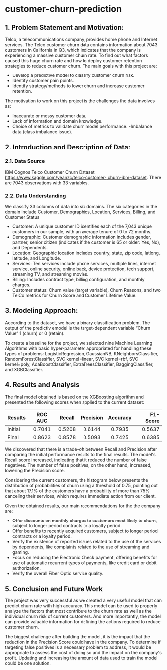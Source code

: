 # customer-churn-prediction

## 1. Problem Statement and Motivation:

Telco, a telecommunications company, provides home phone and Internet services. The Telco customer churn data contains information about 7043 customers in California in Q3, which indicates that the company is experiencing a massive customer churn rate. To find out what factors caused this huge churn rate and how to deploy customer retention strategies to reduce customer churn.  The main goals with this project are:

- Develop a predictive model to classify customer churn risk.
- Identify customer pain points.
- Identify strategy/methods to lower churn and increase customer retention.
   
The motivation to work on this project is the challenges the data involves as:

- Inaccurate or messy customer data.
- Lack of information and domain knowledge.
- Choice of metrics to validate churn model performance.
-Imbalance data (class imbalance issue).

## 2. Introduction and Description of Data:

### 2.1. Data Source

IBM Cognos Telco Customer Churn Dataset [https://www.kaggle.com/yeanzc/telco-customer- churn-ibm-dataset](https://www.kaggle.com/yeanzc/telco-customer-churn-ibm-dataset). There are 7043 observations with 33 variables.

### 2.2. Data Understanding
   
We classify 33 columns of data into six domains. The six categories in the domain include Customer, Demographics, Location, Services, Billing, and Customer Status

- Customer: A unique customer ID identifies each of the 7,043 unique customers in our sample, with an average tenure of 0 to 72 months. 
- Demographic: Customer demographic information includes gender, partner, senior citizen (indicates if the customer is 65 or older: Yes, No), and Dependents.
- Location: Geographic location includes country, state, zip code, latlong, latitude, and Longitude.
- Services: Ten services include phone services, multiple lines, internet service, online security, online back, device protection, tech support, streaming TV, and streaming movies.
- Billing: Includes contract type, billing configuration, and monthly charges.
- Customer status: Churn value (target variable), Churn Reasons, and two TelCo metrics for Churn Score and Customer Lifetime Value.

## 3. Modeling Approach: 

According to the dataset, we have a binary classification problem. The output of the predictiv emodel is the target-dependent variable “Churn Value” 1 (churn) or 0 (retain).

To create a baseline for the project, we selected nine Machine Learning Algorithms with basic hyper-parameter appropriated for handling these types of problems: LogisticRegression, GaussianNB, KNeighborsClassifier, RandomForestClassifier, SVC kernel=linear, SVC kernel=rbf, SVC kernel=poly, AdaBoostClassifier, ExtraTreesClassifier, BaggingClassifier, and XGBClassifier.

## 4. Results and Analysis

The final model obtained is based on the XGBoosting algorithm and presented the following scores when applied to the current dataset:

| Results     | ROC AUC     | Recall     |  Precision | Accuracy  | F1-Score |
| :---        |    :----:   |     :----: |    :----:  |  :----:   | ----:    |
| Initial     | 0.7041      | 0.5208     | 0.6144     | 0.7935    | 0.5637   |
| Final       | 0.8623      | 0.8578     | 0.5093     | 0.7425    | 0.6385   |


We discovered that there is a trade-off between Recall and Precision after comparing the initial performance results to the final results. The model's Recall score increased, indicating that it reduced the number of false negatives. The number of false positives, on the other hand, increased, lowering the Precision score.

Considering the current customers, the histogram below presents the distribution of probabilities of churn using a threshold of 0.75, pointing out that about 17.1% of the customers have a probability of more than 75% canceling their services, which requires immediate action from our
client.

Given the obtained results, our main recommendations for the the company are:

- Offer discounts on monthly charges to customers most likely to churn, subject to longer period contracts or a loyalty period.
- Offer benefits to recently acquired customers, subject to longer period contracts or a loyalty period.
- Verify the existence of reported issues related to the use of the services by dependents, like complaints related to the use of streaming and gaming.
- Focus on reducing the Electronic Check payment, offering benefits for use of automatic recurrent types of payments, like credit card or debit authorization.
- Verify the overall Fiber Optic service quality.

## 5. Conclusion and Future Work

The project was very successful as we created a very useful model that can predict churn rate with high accuracy. This model can be used to properly analyze the factors that most contribute to the churn rate as well as the individual churn risk of current customers. And more importantly, the model can provide valuable information for defining the actions required to reduce customer churn.

The biggest challenge after building the model, it is the impact that the reduction in the Precision Score could have in the company. To determine if targeting false positives is a necessary problem to address, it would be appropriate to assess the cost of doing so and the impact on the company's profit. Updating and increasing the amount of data used to train the model could be one solution.
